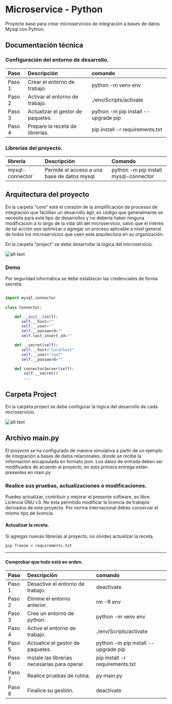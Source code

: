 
# Microservice - Python
Proyecto base para crear microservicios de integración a
bases de datos Mysql con Python.

## Documentación técnica

### Configuración del entorno de desarrollo.
| Paso   | Descripción                       | comando                             |
| :----  | :----                             | :---                                |
| Paso 1 |  Crear el entorno de trabajo.     | python -m venv env                  |
| Paso 2 | Activar el entorno de trabajo.    | ./env/Scripts/activate              |
| Paso 3 | Actualizar el gestor de paquetes. | python -m pip install --upgrade pip |
| Paso 4 | Prepare la receta de librerías.   | pip install -r requirements.txt     |

### Librerías del proyecto.
| librería | Descripción | Comando |
| :----    | :---        | :---    |
| mysql-connector | Permite el acceso a una base de datos mysql | python -m pip install mysql-connector |



## Arquitectura del proyecto

En la carpeta "core" está el corazón de la simplificación de procesos 
de integración que facilitan un desarrollo ágil, es código que generalmente
se necesita para este tipo de desarrollos y no debería haber ninguna modificación
a lo largo de la vida útil del microservicio, salvo que el interés de tal
acción sea optimizar o agregar un proceso aplicable a nivel general de todos los microservicios que usen esta arquitectura en su organización.

En la carpeta "project" se debe desarrollar la lógica del
microservicio.

![alt text](image.png)

### Demo
Por seguridad informática se debe establecer las credenciales de forma secreta.

```python

import mysql.connector
    
class Connector:

    def __init__(self):
       self.__host=""
       self.__user=""
       self.__password=""
       self.last_insert_id=""

    def __secret(self):
       self.__host="localhost"
       self.__user="root"
       self.__password=""

    def connectorServer(self):
        self.__secret()
        ...

```

## Carpeta Project
En la carpeta project se debe configurar la lógica del desarrollo de cada microservicio.  

![alt text](image.png)

## Archivo main.py
El proyecto se ha configurado de manera simulativa a partir
de un ejemplo de integración a bases de datos relacionales,
donde se recibe la información encapsulada en formato json.
Los datos de entrada deben ser modificados de acuerdo al proyecto, en esta primera entrega están presentes en main.py

### Realice sus pruebas, actualizaciones o modificaciones.
Puedes actualizar, contribuir y mejorar el presente software, es libre. Licencia GNU v3. No esta permitido modificar la licencia de trabajos derivados de este proyecto. Por norma internacional debes conservar el mismo tipo de licencia.

#### Actualizar la receta.
Si agregas nuevas librerías al proyecto, no olvides actualizar la receta.

``` CMD
pip freeze > requirements.txt
```

---

#### Comprobar que todo está en orden.
| Paso   | Descripción                                   | comando                               |
| :----  | :----                                         | :---                                  |
| Paso 1 | Desactive el entorno de trabajo.              | deactivate                            |
| Paso 2 | Elimine el entorno anterior.                  | rm -R env                             |
| Paso 3 | Cree un entorno de python.                    | python -m venv env                    |
| Paso 4 | Active el entorno de trabajo.                 | ./env/Scripts/activate                |
| Paso 5 | Actualice el gestor de paquetes.              | python -m pip install --upgrade pip   |
| Paso 6 | Instale las librerías necesarias para operar. | pip install -r requirements.txt       |
| Paso 7 | Realice pruebas de rutina.                    | py main.py |
| Paso 8 | Finalice su gestión.                          | deactivate                            |

